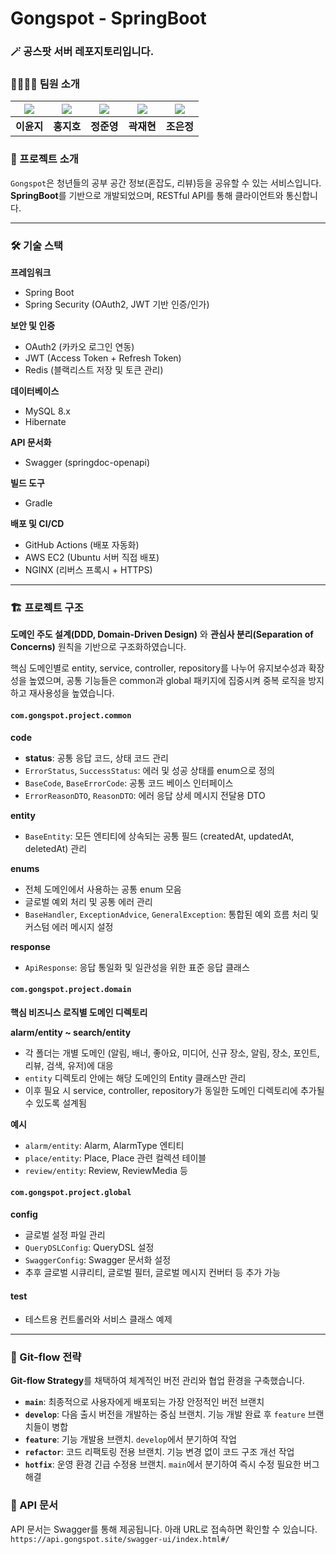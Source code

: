 # Gongspot - SpringBoot

### 🪄 공스팟 서버 레포지토리입니다.


### 👨‍👩‍👧‍👦 팀원 소개

| ![](https://imgur.com/QqNCF76.png) | ![](https://imgur.com/Dfl835f.png)| ![](https://imgur.com/W35htQN.png) |   ![](https://imgur.com/aP69LSC.png) | ![](https://imgur.com/vjlGerW.png) |
| :--: | :--: | :--: | :--: | :--: |
| **이윤지** | **홍지호** | **정준영** | **곽재현** | **조은정** |



### 🦾 프로젝트 소개

`Gongspot`은 청년들의 공부 공간 정보(혼잡도, 리뷰)등을 공유할 수 있는 서비스입니다. **SpringBoot**를 기반으로 개발되었으며, RESTful API를 통해 클라이언트와 통신합니다.

-----

### 🛠 기술 스택

**프레임워크**
- Spring Boot
- Spring Security (OAuth2, JWT 기반 인증/인가)

**보안 및 인증**
- OAuth2 (카카오 로그인 연동)
- JWT (Access Token + Refresh Token)
- Redis (블랙리스트 저장 및 토큰 관리)

**데이터베이스**
- MySQL 8.x
- Hibernate

**API 문서화**
- Swagger (springdoc-openapi)

**빌드 도구**
- Gradle

**배포 및 CI/CD**
- GitHub Actions (배포 자동화)
- AWS EC2 (Ubuntu 서버 직접 배포)
- NGINX (리버스 프록시 + HTTPS)

-----

### 🏗️ 프로젝트 구조

**도메인 주도 설계(DDD, Domain-Driven Design)** 와 **관심사 분리(Separation of Concerns)** 원칙을 기반으로 구조화하였습니다.

핵심 도메인별로 entity, service, controller, repository를 나누어 유지보수성과 확장성을 높였으며, 공통 기능들은 common과 global 패키지에 집중시켜 중복 로직을 방지하고 재사용성을 높였습니다.

#### `com.gongspot.project.common`

**code**
- **status**: 공통 응답 코드, 상태 코드 관리
- `ErrorStatus`, `SuccessStatus`: 에러 및 성공 상태를 enum으로 정의
- `BaseCode`, `BaseErrorCode`: 공통 코드 베이스 인터페이스
- `ErrorReasonDTO`, `ReasonDTO`: 에러 응답 상세 메시지 전달용 DTO

**entity**
- `BaseEntity`: 모든 엔티티에 상속되는 공통 필드 (createdAt, updatedAt, deletedAt) 관리

**enums**
- 전체 도메인에서 사용하는 공통 enum 모음
- 글로벌 예외 처리 및 공통 에러 관리
- `BaseHandler`, `ExceptionAdvice`, `GeneralException`: 통합된 예외 흐름 처리 및 커스텀 에러 메시지 설정

**response**
- `ApiResponse`: 응답 통일화 및 일관성을 위한 표준 응답 클래스

#### `com.gongspot.project.domain`

**핵심 비즈니스 로직별 도메인 디렉토리**

**alarm/entity ~ search/entity**
- 각 폴더는 개별 도메인 (알림, 배너, 좋아요, 미디어, 신규 장소, 알림, 장소, 포인트, 리뷰, 검색, 유저)에 대응
- `entity` 디렉토리 안에는 해당 도메인의 Entity 클래스만 관리
- 이후 필요 시 service, controller, repository가 동일한 도메인 디렉토리에 추가될 수 있도록 설계됨

**예시**
- `alarm/entity`: Alarm, AlarmType 엔티티
- `place/entity`: Place, Place 관련 컬렉션 테이블
- `review/entity`: Review, ReviewMedia 등

#### `com.gongspot.project.global`

**config**
- 글로벌 설정 파일 관리
- `QueryDSLConfig`: QueryDSL 설정
- `SwaggerConfig`: Swagger 문서화 설정
- 추후 글로벌 시큐리티, 글로벌 필터, 글로벌 메시지 컨버터 등 추가 가능

#### test
- 테스트용 컨트롤러와 서비스 클래스 예제

-----

### 🌿 Git-flow 전략

**Git-flow Strategy**를 채택하여 체계적인 버전 관리와 협업 환경을 구축했습니다.

- **`main`**: 최종적으로 사용자에게 배포되는 가장 안정적인 버전 브랜치
- **`develop`**: 다음 출시 버전을 개발하는 중심 브랜치. 기능 개발 완료 후 `feature` 브랜치들이 병합
- **`feature`**: 기능 개발용 브랜치. `develop`에서 분기하여 작업
- **`refactor`**: 코드 리팩토링 전용 브랜치. 기능 변경 없이 코드 구조 개선 작업
- **`hotfix`**: 운영 환경 긴급 수정용 브랜치. `main`에서 분기하여 즉시 수정 필요한 버그 해결

### 🚧 API 문서

API 문서는 Swagger를 통해 제공됩니다. 아래 URL로 접속하면 확인할 수 있습니다.
`https://api.gongspot.site/swagger-ui/index.html#/`

